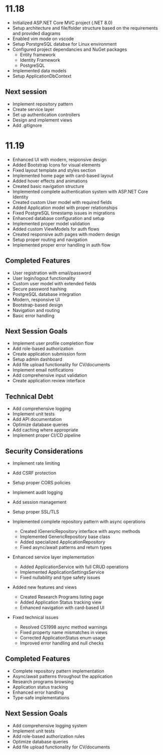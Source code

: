 # 11.18
- Initialized ASP.NET Core MVC project (.NET 8.0)
- Setup architecture and file/folder structure based on the requirements and provided diagrams
- Enabled vim mode on vscode
- Setup PorstgreSQL databse for Linux environment 
- Configured project dependancies and NuGet packages
    - Entity framework
    - Identity Framework
    - PostgreSQL 
- Implemented data models
- Setup ApplicationDbContext

## Next session
- Implement repository pattern
- Create service layer
- Set up authentication controllers
- Design and implement views
- Add .gitignore 

# 11.19
- Enhanced UI with modern, responsive design
- Added Bootstrap Icons for visual elements
- Fixed layout template and styles section
- Implemented home page with card-based layout
- Added hover effects and animations
- Created basic navigation structure
- Implemented complete authentication system with ASP.NET Core Identity
- Created custom User model with required fields
- Added Application model with proper relationships
- Fixed PostgreSQL timestamp issues in migrations
- Enhanced database configuration and setup
- Implemented proper model validation
- Added custom ViewModels for auth flows
- Created responsive auth pages with modern design
- Setup proper routing and navigation
- Implemented proper error handling in auth flow

## Completed Features
- User registration with email/password
- User login/logout functionality
- Custom user model with extended fields
- Secure password hashing
- PostgreSQL database integration
- Modern, responsive UI
- Bootstrap-based design
- Navigation and routing
- Basic error handling

## Next Session Goals
- Implement user profile completion flow
- Add role-based authorization
- Create application submission form
- Setup admin dashboard
- Add file upload functionality for CV/documents
- Implement email notifications
- Add comprehensive input validation
- Create application review interface

## Technical Debt
- Add comprehensive logging
- Implement unit tests
- Add API documentation
- Optimize database queries
- Add caching where appropriate
- Implement proper CI/CD pipeline

## Security Considerations
- Implement rate limiting
- Add CSRF protection
- Setup proper CORS policies
- Implement audit logging
- Add session management
- Setup proper SSL/TLS


- Implemented complete repository pattern with async operations
  - Created IGenericRepository interface with async methods
  - Implemented GenericRepository base class
  - Added specialized ApplicationRepository
  - Fixed async/await patterns and return types
- Enhanced service layer implementation
  - Added ApplicationService with full CRUD operations
  - Implemented ApplicationSettingsService
  - Fixed nullability and type safety issues
- Added new features and views
  - Created Research Programs listing page
  - Added Application Status tracking view
  - Enhanced navigation with card-based UI
- Fixed technical issues
  - Resolved CS1998 async method warnings
  - Fixed property name mismatches in views
  - Corrected ApplicationStatus enum usage
  - Improved error handling and null checks

## Completed Features
- Complete repository pattern implementation
- Async/await patterns throughout the application
- Research programs browsing
- Application status tracking
- Enhanced error handling
- Type-safe implementations

## Next Session Goals
- Add comprehensive logging system
- Implement unit tests
- Add role-based authorization rules
- Optimize database queries
- Add file upload functionality for CV/documents